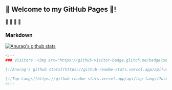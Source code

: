## 🤪 Welcome to my GitHub Pages 💽!

💽
🤪
💽
🤪

### Markdown

[![Anurag's github stats](https://github-readme-stats.vercel.app/api?username=Xiaolei0412)](https://github.com/X/github-readme-stats)
```markdown
<!--
### Visitors：<img src="https://github-visitor-badge.glitch.me/badge?page_id=Xiaolei0412"/>

[![Anurag's github stats](https://github-readme-stats.vercel.app/api?username=Xiaolei0412&show_icons=CSS&theme=radical)](https://github.com/anuraghazra/github-readme-stats)

[![Top Langs](https://github-readme-stats.vercel.app/api/top-langs/?username=Xiaolei0412&hide=HTML,CSS&theme=radical)](https://github.com/anuraghazra/github-readme-stats)
<!--
